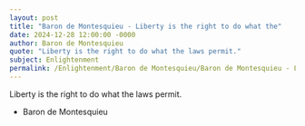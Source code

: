 ```yaml
---
layout: post
title: "Baron de Montesquieu - Liberty is the right to do what the"
date: 2024-12-28 12:00:00 -0000
author: Baron de Montesquieu
quote: "Liberty is the right to do what the laws permit."
subject: Enlightenment
permalink: /Enlightenment/Baron de Montesquieu/Baron de Montesquieu - Liberty is the right to do what the
---
```


Liberty is the right to do what the laws permit.

- Baron de Montesquieu
